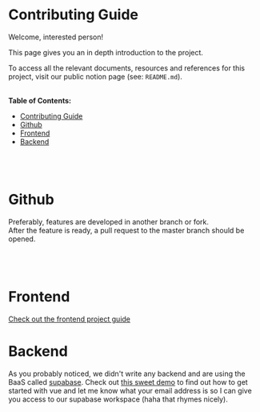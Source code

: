 # Contributing Guide
Welcome, interested person!

This page gives you an in depth introduction to the project.

To access all the relevant documents, resources and references for this project, visit our public notion page (see: `README.md`).
<br><br>

**Table of Contents:**
- [Contributing Guide](#contributing-guide)
- [Github](#github)
- [Frontend](#frontend)
- [Backend](#backend)
<br><br><br><br>

# Github

Preferably, features are developed in another branch or fork. <br>
After the feature is ready, a pull request to the master branch should be opened.
<br><br><br><br>

# Frontend

[Check out the frontend project guide](./frontend/README.md)

# Backend

As you probably noticed, we didn't write any backend and are using the BaaS called [supabase](https://supabase.com/).
Check out [this sweet demo](https://supabase.com/docs/guides/with-vue-3) to find out how to get started with vue and let me know what your email address is so I can give you access to our supabase workspace (haha that rhymes nicely).
